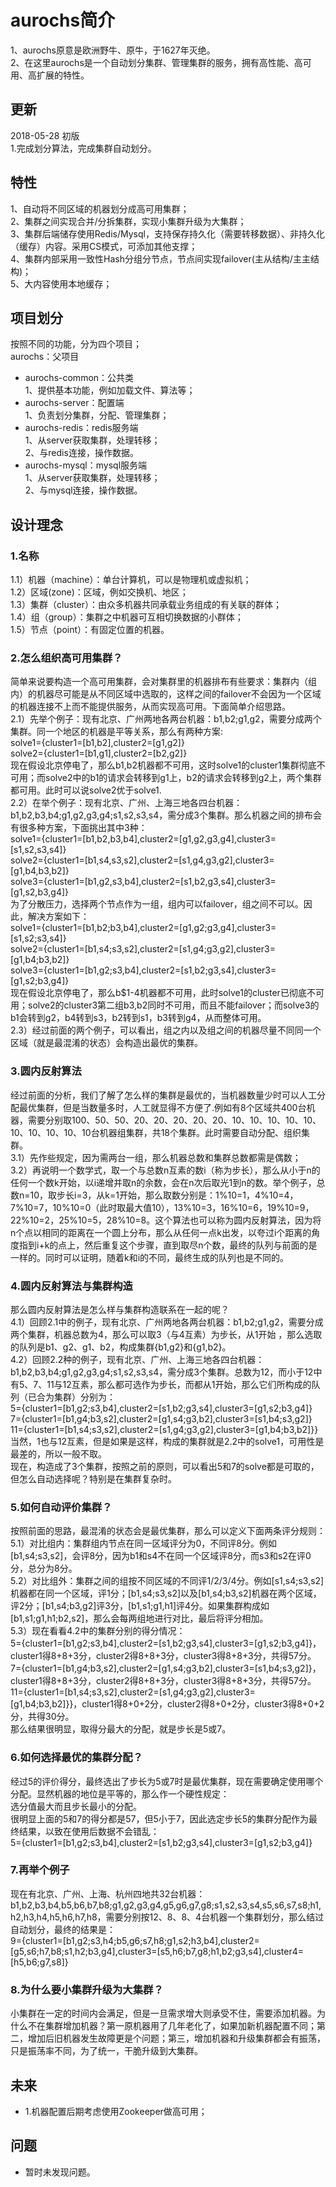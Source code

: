 # aurochs简介
1、aurochs原意是欧洲野牛、原牛，于1627年灭绝。<br />
2、在这里aurochs是一个自动划分集群、管理集群的服务，拥有高性能、高可用、高扩展的特性。<br />

## 更新
2018-05-28 初版 <br />
1.完成划分算法，完成集群自动划分。<br />

## 特性
1、自动将不同区域的机器划分成高可用集群；<br />
2、集群之间实现合并/分拆集群，实现小集群升级为大集群；<br />
3、集群后端储存使用Redis/Mysql，支持保存持久化（需要转移数据）、非持久化（缓存）内容。采用CS模式，可添加其他支撑；<br />
4、集群内部采用一致性Hash分组分节点，节点间实现failover(主从结构/主主结构)；<br />
5、大内容使用本地缓存；<br />

## 项目划分
按照不同的功能，分为四个项目；<br />
aurochs：父项目<br />
- aurochs-common：公共类<br />
1、提供基本功能，例如加载文件、算法等；<br />
- aurochs-server：配置端<br />
1、负责划分集群，分配、管理集群；<br />
- aurochs-redis：redis服务端<br />
1、从server获取集群，处理转移；<br />
2、与redis连接，操作数据。<br />
- aurochs-mysql：mysql服务端<br />
1、从server获取集群，处理转移；<br />
2、与mysql连接，操作数据。<br />

## 设计理念
### 1.名称
1.1）机器（machine）：单台计算机，可以是物理机或虚拟机；<br />
1.2）区域(zone)：区域，例如交换机、地区；<br />
1.3）集群（cluster）：由众多机器共同承载业务组成的有关联的群体；<br />
1.4）组（group）：集群之中机器可互相切换数据的小群体；<br />
1.5）节点（point）：有固定位置的机器。<br />
### 2.怎么组织高可用集群？
简单来说要构造一个高可用集群，会对集群里的机器排布有些要求：集群内（组内）的机器尽可能是从不同区域中选取的，这样之间的failover不会因为一个区域的机器连接不上而不能提供服务，从而实现高可用。下面简单介绍思路。<br />
2.1）先举个例子：现有北京、广州两地各两台机器：b1,b2;g1,g2，需要分成两个集群。同一个地区的机器是平等关系，那么有两种方案:<br />
solve1={cluster1=[b1,b2],cluster2=[g1,g2]} <br />
solve2={cluster1=[b1,g1],cluster2=[b2,g2]} <br />
现在假设北京停电了，那么b1,b2机器都不可用，这时solve1的cluster1集群彻底不可用；而solve2中的b1的请求会转移到g1上，b2的请求会转移到g2上，两个集群都可用。此时可以说solve2优于solve1.<br />
2.2）在举个例子：现有北京、广州、上海三地各四台机器：b1,b2,b3,b4;g1,g2,g3,g4;s1,s2,s3,s4，需分成3个集群。那么机器之间的排布会有很多种方案，下面挑出其中3种：<br />
solve1={cluster1=[b1,b2,b3,b4],cluster2=[g1,g2,g3,g4],cluster3=[s1,s2,s3,s4]} <br />
solve2={cluster1=[b1,s4,s3,s2],cluster2=[s1,g4,g3,g2],cluster3=[g1,b4,b3,b2]} <br />
solve3={cluster1=[b1,g2,s3,b4],cluster2=[s1,b2,g3,s4],cluster3=[g1,s2,b3,g4]} <br />
为了分散压力，选择两个节点作为一组，组内可以failover，组之间不可以。因此，解决方案如下：<br />
solve1={cluster1=[b1,b2;b3,b4],cluster2=[g1,g2;g3,g4],cluster3=[s1,s2;s3,s4]} <br />
solve2={cluster1=[b1,s4;s3,s2],cluster2=[s1,g4;g3,g2],cluster3=[g1,b4;b3,b2]} <br />
solve3={cluster1=[b1,g2;s3,b4],cluster2=[s1,b2;g3,s4],cluster3=[g1,s2;b3,g4]} <br />
现在假设北京停电了，那么b$1-4机器都不可用，此时solve1的cluster已彻底不可用；solve2的cluster3第二组b3,b2同时不可用，而且不能failover；而solve3的b1会转到g2，b4转到s3，b2转到s1，b3转到g4，从而整体可用。<br />
2.3）经过前面的两个例子，可以看出，组之内以及组之间的机器尽量不同同一个区域（就是最混淆的状态）会构造出最优的集群。<br />
### 3.圆内反射算法
经过前面的分析，我们了解了怎么样的集群是最优的，当机器数量少时可以人工分配最优集群，但是当数量多时，人工就显得不方便了.例如有8个区域共400台机器，需要分别取100、50、50、20、20、20、20、20、10、10、10、10、10、10、10、10、10、10台机器组集群，共18个集群。此时需要自动分配、组织集群。<br />
3.1）先作些规定，因为需两台一组，那么机器总数和集群总数都需是偶数；<br />
3.2）再说明一个数学式，取一个与总数n互素的数i（称为步长），那么从小于n的任何一个数k开始，以i递增并取n的余数，会在n次后取光1到n的数。举个例子，总数n=10，取步长i=3，从k=1开始，那么取数分别是：1%10=1，4%10=4，7%10=7，10%10=0（此时取最大值10），13%10=3，16%10=6，19%10=9，22%10=2，25%10=5，28%10=8。这个算法也可以称为圆内反射算法，因为将n个点以相同的距离在一个圆上分布，那么从任何一点k出发，以夸过i个距离的角度指到i+k的点上，然后重复这个步骤，直到取尽n个数，最终的队列与前面的是一样的。同时可以证明，随着k和i的不同，最终生成的队列也是不同的。<br />
### 4.圆内反射算法与集群构造
那么圆内反射算法是怎么样与集群构造联系在一起的呢？<br />
4.1）回顾2.1中的例子，现有北京、广州两地各两台机器：b1,b2;g1,g2，需要分成两个集群，机器总数为4，那么可以取3（与4互素）为步长，从1开始 ，那么选取的队列是b1、g2、g1、b2，构成集群{b1,g2}和{g1,b2}。<br />
4.2）回顾2.2种的例子，现有北京、广州、上海三地各四台机器：b1,b2,b3,b4;g1,g2,g3,g4;s1,s2,s3,s4，需分成3个集群。总数为12，而小于12中有5、7、11与12互素，那么都可选作为步长，而都从1开始，那么它们所构成的队列（已合为集群）分别为：<br />
5={cluster1=[b1,g2;s3,b4],cluster2=[s1,b2;g3,s4],cluster3=[g1,s2;b3,g4]}<br />
7={cluster1=[b1,g4;b3,s2],cluster2=[g1,s4;g3,b2],cluster3=[s1,b4;s3,g2]}<br />
11={cluster1=[b1,s4;s3,s2],cluster2=[s1,g4;g3,g2],cluster3=[g1,b4;b3,b2]}}<br />
当然，1也与12互素，但是如果是这样，构成的集群就是2.2中的solve1，可用性是最差的，所以一般不取。<br />
现在，构造成了3个集群，按照之前的原则，可以看出5和7的solve都是可取的，但怎么自动选择呢？特别是在集群复杂时。<br />
### 5.如何自动评价集群？
按照前面的思路，最混淆的状态会是最优集群，那么可以定义下面两条评分规则：<br />
5.1）对比组内：集群组内节点在同一区域评分为0，不同评8分。例如[b1,s4;s3,s2]，会评8分，因为b1和s4不在同一个区域评8分，而s3和s2在评0分，总分为8分。<br />
5.2）对比组外：集群之间的组按不同区域的不同评1/2/3/4分。例如[s1,s4;s3,s2]机器都在同一个区域，评1分；[b1,s4;s3,s2]以及[b1,s4;b3,s2]机器在两个区域，评2分；[b1,s4;b3,g2]评3分，[b1,s1;g1,h1]评4分。如果集群构成如[b1,s1;g1,h1;b2,s2]，那么会每两组地进行对比，最后将评分相加。<br />
5.3）现在看看4.2中的集群分别的得分情况：<br />
5={cluster1=[b1,g2;s3,b4],cluster2=[s1,b2;g3,s4],cluster3=[g1,s2;b3,g4]}，cluster1得8+8+3分，cluster2得8+8+3分，cluster3得8+8+3分，共得57分。<br />
7={cluster1=[b1,g4;b3,s2],cluster2=[g1,s4;g3,b2],cluster3=[s1,b4;s3,g2]}，cluster1得8+8+3分，cluster2得8+8+3分，cluster3得8+8+3分，共得57分。<br />
11={cluster1=[b1,s4;s3,s2],cluster2=[s1,g4;g3,g2],cluster3=[g1,b4;b3,b2]}}，cluster1得8+0+2分，cluster2得8+0+2分，cluster3得8+0+2分，共得30分。<br />
那么结果很明显，取得分最大的分配，就是步长是5或7。<br />
### 6.如何选择最优的集群分配？
经过5的评价得分，最终选出了步长为5或7时是最优集群，现在需要确定使用哪个分配。显然机器的地位是平等的，那么作一个硬性规定：<br />
选分值最大而且步长最小的分配。<br />
很明显上面的5和7的得分都是57，但5小于7，因此选定步长5的集群分配作为最终结果，以致在使用后数据不会错乱：<br />
5={cluster1=[b1,g2;s3,b4],cluster2=[s1,b2;g3,s4],cluster3=[g1,s2;b3,g4]}<br />
### 7.再举个例子
现在有北京、广州、上海、杭州四地共32台机器：b1,b2,b3,b4,b5,b6,b7,b8;g1,g2,g3,g4,g5,g6,g7,g8;s1,s2,s3,s4,s5,s6,s7,s8;h1,h2,h3,h4,h5,h6,h7,h8，需要分别按12、8、8、4台机器一个集群划分，那么结过自动划分，最终的结果是：<br />
9={cluster1=[b1,g2;s3,h4;b5,g6;s7,h8;g1,s2;h3,b4],cluster2=[g5,s6;h7,b8;s1,h2;b3,g4],cluster3=[s5,h6;b7,g8;h1,b2;g3,s4],cluster4=[h5,b6;g7,s8]}<br />
### 8.为什么要小集群升级为大集群？
小集群在一定的时间内会满足，但是一旦需求增大则承受不住，需要添加机器。为什么不在集群增加机器？第一原机器用了几年老化了，如果加新机器配置不同；第二，增加后旧机器发生故障更是个问题；第三，增加机器和升级集群都会有振荡，只是振荡率不同，为了统一，干脆升级到大集群。<br />


## 未来
- 1.机器配置后期考虑使用Zookeeper做高可用； <br/>

## 问题
- 暂时未发现问题。<br />

